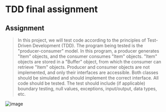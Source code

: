 # TDD final assignment

## Assignment

> In this project, we will test code according to the principles of Test-Driven Development (TDD). The program being tested is the "producer-consumer" model. In this program, a producer generates "Item" objects, and the consumer consumes "Item" objects. "Item" objects are stored in a "Buffer" object, from which the consumer can retrieve "Item" objects. Producer and consumer objects are not implemented, and only their interfaces are accessible. Both classes should be simulated and should implement the correct interface. All code should be tested. The test should include (if applicable) boundary testing, null values, exceptions, input/output, data types, etc.





![image](https://github.com/Elfving2/JAVA22-TDD-slutprojekt-Sebastian-Elfving/assets/112498823/e3527eb5-d50a-43de-a8f4-1582e6f4fd67)








